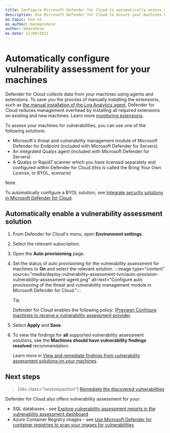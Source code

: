```yaml
---
title: Configure Microsoft Defender for Cloud to automatically assess machines for vulnerabilities
description: Use Microsoft Defender for Cloud to ensure your machines have a vulnerability assessment solution
ms.topic: how-to
ms.author: benmansheim
author: bmansheim
ms.date: 11/09/2021
---
```


# Automatically configure vulnerability assessment for your machines

Defender for Cloud collects data from your machines using agents and extensions. To save you the process of manually installing the extensions, such as [the manual installation of the Log Analytics agent](extensions-log-analytics-agent.md#manual-agent-provisioning), Defender for Cloud reduces management overhead by installing all required extensions on existing and new machines. Learn more [monitoring extensions](extensions-overview.md).

To assess your machines for vulnerabilities, you can use one of the following solutions:

- Microsoft's threat and vulnerability management module of Microsoft Defender for Endpoint (included with Microsoft Defender for Servers)
- An integrated Qualys agent (included with Microsoft Defender for Servers)
- A Qualys or Rapid7 scanner which you have licensed separately and configured within Defender for Cloud (this is called the Bring Your Own License, or BYOL, scenario)

> [!NOTE]
> To automatically configure a BYOL solution, see [Integrate security solutions in Microsoft Defender for Cloud](partner-integration.md).

## Automatically enable a vulnerability assessment solution

1. From Defender for Cloud's menu, open **Environment settings**.
1. Select the relevant subscription.
1. Open the **Auto provisioning** page.
1. Set the status of auto provisioning for the vulnerability assessment for machines to **On** and select the relevant solution.
    :::image type="content" source="media/deploy-vulnerability-assessment-tvm/auto-provision-vulnerability-assessment-agent.png" alt-text="Configure auto provisioning of the threat and vulnerability management module in Microsoft Defender for Cloud.":::

    > [!TIP]
    > Defender for Cloud enables the following policy: [(Preview) Configure machines to receive a vulnerability assessment provider](https://portal.azure.com/#blade/Microsoft_Azure_Policy/PolicyDetailBlade/definitionId/%2fproviders%2fMicrosoft.Authorization%2fpolicyDefinitions%2f13ce0167-8ca6-4048-8e6b-f996402e3c1b).

1. Select **Apply** and **Save**.

1. To view the findings for **all** supported vulnerability assessment solutions, see the **Machines should have vulnerability findings resolved** recommendation.

    Learn more in [View and remediate findings from vulnerability assessment solutions on your machines](remediate-vulnerability-findings-vm.md).


## Next steps
> [!div class="nextstepaction"]
> [Remediate the discovered vulnerabilities](remediate-vulnerability-findings-vm.md)

Defender for Cloud also offers vulnerability assessment for your:

- SQL databases - see [Explore vulnerability assessment reports in the vulnerability assessment dashboard](defender-for-sql-on-machines-vulnerability-assessment.md#explore-vulnerability-assessment-reports)
- Azure Container Registry images - see [Use Microsoft Defender for container registries to scan your images for vulnerabilities](defender-for-containers-usage.md)
